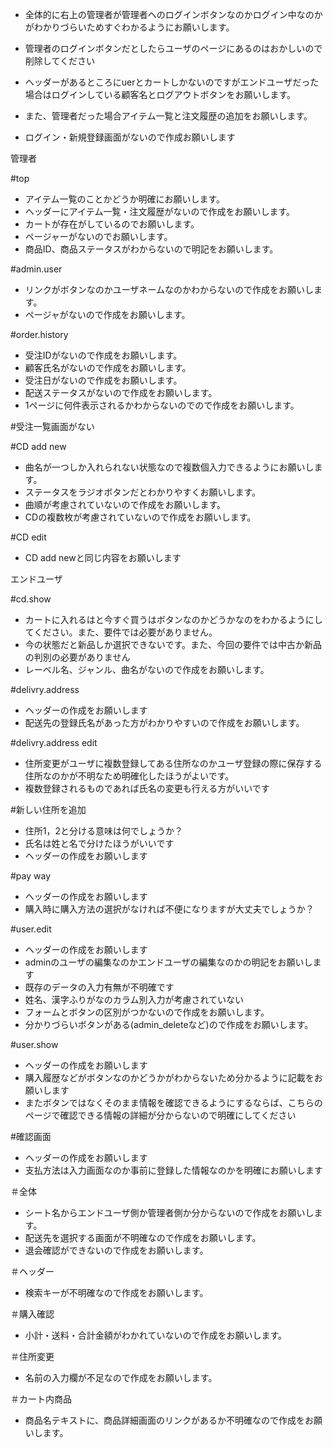 
 - 全体的に右上の管理者が管理者へのログインボタンなのかログイン中なのかがわかりづらいためすぐわかるようにお願いします。
 - 管理者のログインボタンだとしたらユーザのページにあるのはおかしいので削除してください

 - ヘッダーがあるところにuerとカートしかないのですがエンドユーザだった場合はログインしている顧客名とログアウトボタンをお願いします。
 - また、管理者だった場合アイテム一覧と注文履歴の追加をお願いします。

 - ログイン・新規登録画面がないので作成お願いします


管理者

#top
 - アイテム一覧のことかどうか明確にお願いします。
 - ヘッダーにアイテム一覧・注文履歴がないので作成をお願いします。
 - カートが存在がしているのでお願いします。
 - ページャーがないのでお願いします。
 - 商品ID、商品ステータスがわからないので明記をお願いします。

#admin.user
 - リンクがボタンなのかユーザネームなのかわからないので作成をお願いします。
 - ページャがないので作成をお願いします。

#order.history
 - 受注IDがないので作成をお願いします。
 - 顧客氏名がないので作成をお願いします。
 - 受注日がないので作成をお願いします。
 - 配送ステータスがないので作成をお願いします。
 - 1ページに何件表示されるかわからないのでので作成をお願いします。

#受注一覧画面がない

#CD add new
 - 曲名が一つしか入れられない状態なので複数個入力できるようにお願いします。
 - ステータスをラジオボタンだとわかりやすくお願いします。
 - 曲順が考慮されていないので作成をお願いします。
 - CDの複数枚が考慮されていないので作成をお願いします。

#CD edit
 - CD add newと同じ内容をお願いします

エンドユーザ

#cd.show
 - カートに入れるはと今すぐ買うはボタンなのかどうかなのをわかるようにしてください。また、要件では必要がありません。
 - 今の状態だと新品しか選択できないです。また、今回の要件では中古か新品の判別の必要がありません
 - レーベル名、ジャンル、曲名がないので作成をお願いします。

#delivry.address
 - ヘッダーの作成をお願いします
 - 配送先の登録氏名があった方がわかりやすいので作成をお願いします。

#delivry.address edit
 - 住所変更がユーザに複数登録してある住所なのかユーザ登録の際に保存する住所なのかが不明なため明確化したほうがよいです。
 - 複数登録されるものであれば氏名の変更も行える方がいいです

#新しい住所を追加
 - 住所1，2と分ける意味は何でしょうか？
 - 氏名は姓と名で分けたほうがいいです
 - ヘッダーの作成をお願いします

#pay way
 - ヘッダーの作成をお願いします
 - 購入時に購入方法の選択がなければ不便になりますが大丈夫でしょうか？

#user.edit
 - ヘッダーの作成をお願いします
 - adminのユーザの編集なのかエンドユーザの編集なのかの明記をお願いします
 - 既存のデータの入力有無が不明確です
 - 姓名、漢字ふりがなのカラム別入力が考慮されていない
 - フォームとボタンの区別がつかないので作成をお願いします。
 - 分かりづらいボタンがある(admin_deleteなど)ので作成をお願いします。

#user.show
 - ヘッダーの作成をお願いします
 - 購入履歴などがボタンなのかどうかがわからないため分かるように記載をお願いします
 - またボタンではなくそのまま情報を確認できるようにするならば、こちらのページで確認できる情報の詳細が分からないので明確にしてください

#確認画面
 - ヘッダーの作成をお願いします
 - 支払方法は入力画面なのか事前に登録した情報なのかを明確にお願いします

＃全体
 - シート名からエンドユーザ側か管理者側か分からないので作成をお願いします。
 - 配送先を選択する画面が不明確なので作成をお願いします。
 - 退会確認ができないので作成をお願いします。

＃ヘッダー
 - 検索キーが不明確なので作成をお願いします。

＃購入確認
 - 小計・送料・合計金額がわかれていないので作成をお願いします。

＃住所変更
 - 名前の入力欄が不足なので作成をお願いします。

＃カート内商品
 - 商品名テキストに、商品詳細画面のリンクがあるか不明確なので作成をお願いします。
